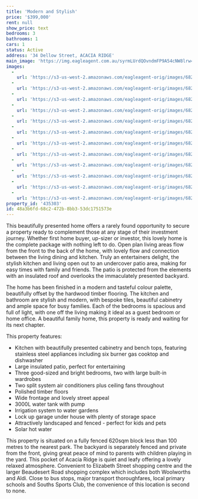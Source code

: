 ```yaml
---
title: 'Modern and Stylish'
price: '$399,000'
rent: null
show_price: text
bedrooms: 3
bathrooms: 1
cars: 1
status: Active
address: '34 Dellow Street, ACACIA RIDGE'
main_image: 'https://img.eagleagent.com.au/syrmLUrdQOvndmFP9A54cNW8lrw=/1280x854/smart/https://s3-us-west-2.amazonaws.com/eagleagent-orig/images/6822978/131530534-image-M.jpg'
images:
  -
    url: 'https://s3-us-west-2.amazonaws.com/eagleagent-orig/images/6822989/131530534-image-K.jpg'
  -
    url: 'https://s3-us-west-2.amazonaws.com/eagleagent-orig/images/6822988/131530534-image-J.jpg'
  -
    url: 'https://s3-us-west-2.amazonaws.com/eagleagent-orig/images/6822987/131530534-image-I.jpg'
  -
    url: 'https://s3-us-west-2.amazonaws.com/eagleagent-orig/images/6822986/131530534-image-H.jpg'
  -
    url: 'https://s3-us-west-2.amazonaws.com/eagleagent-orig/images/6822985/131530534-image-G.jpg'
  -
    url: 'https://s3-us-west-2.amazonaws.com/eagleagent-orig/images/6822984/131530534-image-F.jpg'
  -
    url: 'https://s3-us-west-2.amazonaws.com/eagleagent-orig/images/6822983/131530534-image-E.jpg'
  -
    url: 'https://s3-us-west-2.amazonaws.com/eagleagent-orig/images/6822982/131530534-image-D.jpg'
  -
    url: 'https://s3-us-west-2.amazonaws.com/eagleagent-orig/images/6822981/131530534-image-C.jpg'
  -
    url: 'https://s3-us-west-2.amazonaws.com/eagleagent-orig/images/6822980/131530534-image-B.jpg'
  -
    url: 'https://s3-us-west-2.amazonaws.com/eagleagent-orig/images/6822979/131530534-image-A.jpg'
  -
    url: 'https://s3-us-west-2.amazonaws.com/eagleagent-orig/images/6822978/131530534-image-M.jpg'
property_id: '435303'
id: 48a3b6fd-68c2-472b-8bb3-53dc1751573e
---
```

This beautifully presented home offers a rarely found opportunity to secure a property ready to complement those at any stage of their investment journey. Whether first home buyer, up-sizer or investor, this lovely home is the complete package with nothing left to do. Open plan living areas flow from the front to the back of the home, with lovely flow and connection between the living dining and kitchen. Truly an entertainers delight, the stylish kitchen and living open out to an undercover patio area, making for easy times with family and friends. The patio is protected from the elements with an insulated roof and overlooks the immaculately presented backyard.

The home has been finished in a modern and tasteful colour palette, beautifully offset by the hardwood timber flooring. The kitchen and bathroom are stylish and modern, with bespoke tiles, beautiful cabinetry and ample space for busy families. Each of the bedrooms is spacious and full of light, with one off the living making it ideal as a guest bedroom or home office. A beautiful family home, this property is ready and waiting for its next chapter.

This property features:

*  Kitchen with beautifully presented cabinetry and bench tops, featuring stainless steel appliances including six burner gas cooktop and dishwasher
*  Large insulated patio, perfect for entertaining
*  Three good-sized and bright bedrooms, two with large built-in wardrobes
*  Two split system air conditioners plus ceiling fans throughout
*  Polished timber floors
*  Wide frontage and lovely street appeal
*  3000L water tank with pump
*  Irrigation system to water gardens
*  Lock up garage under house with plenty of storage space
*  Attractively landscaped and fenced - perfect for kids and pets
*  Solar hot water

This property is situated on a fully fenced 620sqm block less than 100 metres to the nearest park. The backyard is separately fenced and private from the front, giving great peace of mind to parents with children playing in the yard. This pocket of Acacia Ridge is quiet and leafy offering a lovely relaxed atmosphere. Convenient to Elizabeth Street shopping centre and the larger Beaudesert Road shopping complex which includes both Woolworths and Aldi. Close to bus stops, major transport thoroughfares, local primary schools and Souths Sports Club, the convenience of this location is second to none.